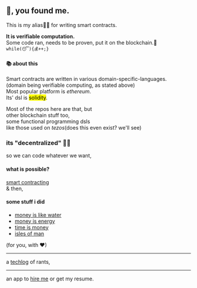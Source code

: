 ## 👋, you found me.

This is my alias:genie_man: for writing smart contracts.   

**It is verifiable computation.**  
Some code ran, needs to be proven, put it on the blockchain.:massage:  
```while(😴){💰++;}```

#### 📚 about this
Smart contracts are written in various domain-specific-languages.  
(domain being verifiable computing, as stated above)  
Most popular platform  is _ethereum_.  
Its' dsl is <mark>solidity</mark>.  

Most of the repos here are that, but  
other blockchain stuff too,  
some functional programming dsls  
like those used on _tezos_(does this even exist? we'll see)  

### its "decentralized" 🕵️‍♂️ 

so we can code whatever we want,

#### what is possible?
[smart contracting](https://1-om.github.io/)  
& then,

#### some stuff i did

+ [money is like water](https://1-om.github.io/flowdefi)
+ [money is energy](https://1-om.github.io/econophysics)
+ [time is money](https://1-om.github.io/sandsoftime)
+ [isles of man](https://1-om.github.io/islesofman)

(for you, with ♥)

---

a [techlog](https://1-om.github.io/1-om) of rants,  

---

an app to [hire me](https://1-om.github.io/workblocks) or get my resume.
<!--
<div><button ref=>hire me</button></div>
-->